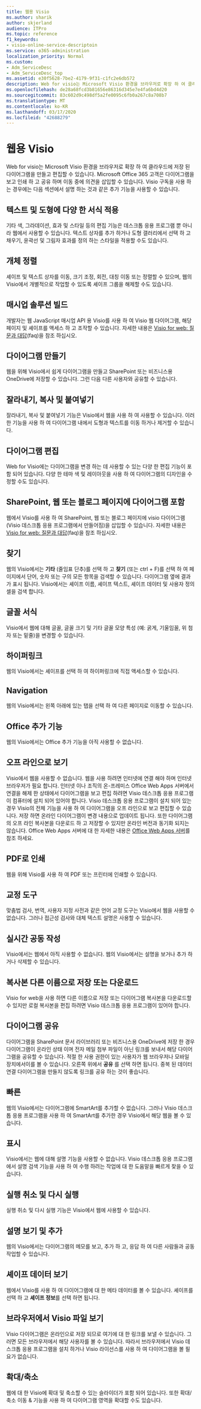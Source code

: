 ```yaml
---
title: 웹용 Visio
ms.author: sharik
author: skjerland
audience: ITPro
ms.topic: reference
f1_keywords:
- visio-online-service-descriptoin
ms.service: o365-administration
localization_priority: Normal
ms.custom:
- Adm_ServiceDesc
- Adm_ServiceDesc_top
ms.assetid: e30f5628-7be2-4179-9f31-c1fc2e6db572
description: Web for visio는 Microsoft Visio 환경을 브라우저로 확장 하 여 클라우드에 저장 된 다이어그램을 만들고 편집할 수 있습니다. Microsoft Office 365 고객은 다이어그램을 보고 인쇄 하 고 공유 하며 이동 중에 의견을 삽입할 수 있습니다.
ms.openlocfilehash: de28a68fcd3b81656e86316d345e7e4fa6bd4d20
ms.sourcegitcommit: 83c602d9c498df5a2fe0095c6fb0a267c8a708b7
ms.translationtype: MT
ms.contentlocale: ko-KR
ms.lasthandoff: 03/17/2020
ms.locfileid: "42688279"
---
```

# <a name="visio-for-the-web"></a>웹용 Visio

Web for visio는 Microsoft Visio 환경을 브라우저로 확장 하 여 클라우드에 저장 된 다이어그램을 만들고 편집할 수 있습니다. Microsoft Office 365 고객은 다이어그램을 보고 인쇄 하 고 공유 하며 이동 중에 의견을 삽입할 수 있습니다. Visio 구독을 사용 하는 경우에는 다음 섹션에서 설명 하는 것과 같은 추가 기능을 사용할 수 있습니다.
  
## <a name="apply-rich-formatting-to-text-and-shapes"></a>텍스트 및 도형에 다양 한 서식 적용

기타 색, 그라데이션, 효과 및 스타일 등의 편집 기능은 데스크톱 응용 프로그램 뿐 아니라 웹에서 사용할 수 있습니다. 텍스트 상자를 추가 하거나 도형 갤러리에서 선택 하 고 채우기, 윤곽선 및 그림자 효과를 정의 하는 스타일을 적용할 수도 있습니다.
  
## <a name="arrange-objects"></a>개체 정렬

셰이프 및 텍스트 상자를 이동, 크기 조정, 회전, 대칭 이동 또는 정렬할 수 있으며, 웹의 Visio에서 개별적으로 작업할 수 있도록 셰이프 그룹을 해제할 수도 있습니다.
  
## <a name="build-mashup-solutions"></a>매시업 솔루션 빌드

개발자는 웹 JavaScript 매시업 API 용 Visio를 사용 하 여 Visio 웹 다이어그램, 해당 페이지 및 셰이프를 액세스 하 고 조작할 수 있습니다. 자세한 내용은 [Visio for web: 질문과 대답](https://support.office.com/article/e6647040-2fca-42ec-9fa5-d16a4e39e0ee)(faq)을 참조 하십시오.
  
## <a name="create-diagrams"></a>다이어그램 만들기

웹을 위해 Visio에서 쉽게 다이어그램을 만들고 SharePoint 또는 비즈니스용 OneDrive에 저장할 수 있습니다. 그런 다음 다른 사용자와 공유할 수 있습니다.
  
## <a name="cut-copy-and-paste"></a>잘라내기, 복사 및 붙여넣기

잘라내기, 복사 및 붙여넣기 기능은 Visio에서 웹을 사용 하 여 사용할 수 있습니다. 이러한 기능을 사용 하 여 다이어그램 내에서 도형과 텍스트를 이동 하거나 제거할 수 있습니다.
  
## <a name="edit-diagrams"></a>다이어그램 편집

Web for Visio에는 다이어그램을 변경 하는 데 사용할 수 있는 다양 한 편집 기능이 포함 되어 있습니다. 다양 한 테마 색 및 레이아웃을 사용 하 여 다이어그램의 디자인을 수정할 수도 있습니다.
  
## <a name="embed-diagram-in-a-sharepoint-web-or-blog-page"></a>SharePoint, 웹 또는 블로그 페이지에 다이어그램 포함

웹에서 Visio를 사용 하 여 SharePoint, 웹 또는 블로그 페이지에 visio 다이어그램 (Visio 데스크톱 응용 프로그램에서 만들어짐)을 삽입할 수 있습니다. 자세한 내용은 [Visio for web: 질문과 대답](https://support.office.com/article/e6647040-2fca-42ec-9fa5-d16a4e39e0ee)(faq)을 참조 하십시오.
  
## <a name="find"></a>찾기

웹의 Visio에서는 **기타** (줄임표 단추)를 선택 하 고 **찾기** (또는 ctrl + F)를 선택 하 여 페이지에서 단어, 숫자 또는 구의 모든 항목을 검색할 수 있습니다. 다이어그램 옆에 결과가 표시 됩니다. Visio에서는 셰이프 이름, 셰이프 텍스트, 셰이프 데이터 및 사용자 정의 셀을 검색 합니다.
  
## <a name="font-formatting"></a>글꼴 서식

Visio에서 웹에 대해 글꼴, 글꼴 크기 및 기타 글꼴 모양 특성 (예: 굵게, 기울임꼴, 위 첨자 또는 밑줄)을 변경할 수 있습니다.
  
## <a name="hyperlinks"></a>하이퍼링크

웹의 Visio에서는 셰이프를 선택 하 여 하이퍼링크에 직접 액세스할 수 있습니다.
  
## <a name="navigation"></a>Navigation

웹의 Visio에서는 왼쪽 아래에 있는 탭을 선택 하 여 다른 페이지로 이동할 수 있습니다.
  
## <a name="office-add-ins"></a>Office 추가 기능

웹의 Visio에서는 Office 추가 기능을 아직 사용할 수 없습니다.
  
## <a name="offline-viewing"></a>오프 라인으로 보기

Visio에서 웹을 사용할 수 없습니다. 웹을 사용 하려면 인터넷에 연결 해야 하며 인터넷 브라우저가 필요 합니다. 인터넷 이나 조직의 온-프레미스 Office Web Apps 서버에서 연결을 해제 한 상태에서 다이어그램을 보고 편집 하려면 Visio 데스크톱 응용 프로그램이 컴퓨터에 설치 되어 있어야 합니다. Visio 데스크톱 응용 프로그램이 설치 되어 있는 경우 Visio의 전체 기능을 사용 하 여 다이어그램을 오프 라인으로 보고 편집할 수 있습니다. 저장 하면 온라인 다이어그램이 변경 내용으로 업데이트 됩니다. 또한 다이어그램의 오프 라인 복사본을 다운로드 하 고 저장할 수 있지만 온라인 버전과 동기화 되지는 않습니다. Office Web Apps 서버에 대 한 자세한 내용은 [Office Web Apps 서버](https://docs.microsoft.com/webappsserver/how-office-web-apps-work-on-premises-with-sharepoint-2013)를 참조 하세요.
  
## <a name="print-to-pdf"></a>PDF로 인쇄

웹을 위해 Visio를 사용 하 여 PDF 또는 프린터에 인쇄할 수 있습니다.
  
## <a name="proofing-tools"></a>교정 도구

맞춤법 검사, 번역, 사용자 지정 사전과 같은 언어 교정 도구는 Visio에서 웹을 사용할 수 없습니다. 그러나 접근성 검사와 대체 텍스트 설명은 사용할 수 있습니다.
  
## <a name="real-time-co-authoring"></a>실시간 공동 작성

Visio에서는 웹에서 아직 사용할 수 없습니다. 웹의 Visio에서는 설명을 보거나 추가 하거나 삭제할 수 있습니다.
  
## <a name="save-as-or-download-a-copy"></a>복사본 다른 이름으로 저장 또는 다운로드

Visio for web을 사용 하면 다른 이름으로 저장 또는 다이어그램 복사본을 다운로드할 수 있지만 로컬 복사본을 편집 하려면 Visio 데스크톱 응용 프로그램이 있어야 합니다.
  
## <a name="share-a-diagram"></a>다이어그램 공유

다이어그램을 SharePoint 문서 라이브러리 또는 비즈니스용 OneDrive에 저장 한 경우 다이어그램이 온라인 상태 이며 전자 메일 첨부 파일이 아닌 링크를 보내서 해당 다이어그램을 공유할 수 있습니다. 적절 한 사용 권한이 있는 사용자가 웹 브라우저나 모바일 장치에서이를 볼 수 있습니다. 오른쪽 위에서 **공유** 를 선택 하면 됩니다. 중복 된 데이터 연결 다이어그램을 만들지 않도록 링크를 공유 하는 것이 좋습니다.
  
## <a name="smartart"></a>빠른

웹의 Visio에서는 다이어그램에 SmartArt를 추가할 수 없습니다. 그러나 Visio 데스크톱 응용 프로그램을 사용 하 여 SmartArt를 추가한 경우 Visio에서 해당 웹을 볼 수 있습니다.
  
## <a name="tell-me"></a>표시

Visio에서는 웹에 대해 설명 기능을 사용할 수 없습니다. Visio 데스크톱 응용 프로그램에서 설명 검색 기능을 사용 하 여 수행 하려는 작업에 대 한 도움말을 빠르게 찾을 수 있습니다.
  
## <a name="undo-and-redo"></a>실행 취소 및 다시 실행

실행 취소 및 다시 실행 기능은 Visio에서 웹에 사용할 수 있습니다.
  
## <a name="view-and-add-comments"></a>설명 보기 및 추가

 웹의 Visio에서는 다이어그램의 메모를 보고, 추가 하 고, 응답 하 여 다른 사람들과 공동 작업할 수 있습니다. 
  
## <a name="view-shape-data"></a>셰이프 데이터 보기

웹에서 Visio를 사용 하 여 다이어그램에 대 한 메타 데이터를 볼 수 있습니다. 셰이프를 선택 하 고 **셰이프 정보**를 선택 하면 됩니다.
  
## <a name="view-visio-files-in-the-browser"></a>브라우저에서 Visio 파일 보기

Visio 다이어그램은 온라인으로 저장 되므로 여기에 대 한 링크를 보낼 수 있습니다. 그러면 모든 브라우저에서 해당 사용자를 볼 수 있습니다. 따라서 브라우저에서 Visio 데스크톱 응용 프로그램을 설치 하거나 Visio 라이선스를 사용 하 여 다이어그램을 볼 필요가 없습니다.
  
## <a name="zoom"></a>확대/축소

웹에 대 한 Visio에 확대 및 축소할 수 있는 슬라이더가 포함 되어 있습니다. 또한 확대/축소 이동 &amp; 기능을 사용 하 여 다이어그램 영역을 확대할 수도 있습니다.
  